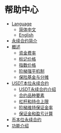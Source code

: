 # 帮助中心

* [Language](../SUMMARY.md)
    * [简体中文](../zh)
    * [English]()
* [永续合约简介](永续合约简介.md)
* [概述](概述)
    * [资金费率](概述/资金费率.md)
    * [标记价格](概述/标记价格.md)
    * [指数价格](概述/指数价格.md)
    * [阶梯强平机制](概述/阶梯强平机制.md)
    * [保险基金与分摊](概述/保险基金与分摊.md)
* [USDT本位永续合约](USDT本位永续合约)
    * [USDT永续合约介绍](USDT本位永续合约/USDT永续合约介绍.md)
    * [合约品种要素](USDT本位永续合约/合约品种要素.md)
    * [杠杆和持仓上限](USDT本位永续合约/杠杆和持仓上限.md)
    * [阶梯维持保证金率](USDT本位永续合约/阶梯维持保证金率.md)
    * [保证金和盈亏计算](USDT本位永续合约/保证金和盈亏计算.md)
* [币本位永续合约](币本位永续合约)
* [功能介绍]()